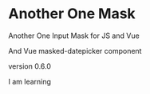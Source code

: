 # Another One Mask
Another One Input Mask for JS and Vue
 
And
Vue masked-datepicker component

version 0.6.0

I am learning
